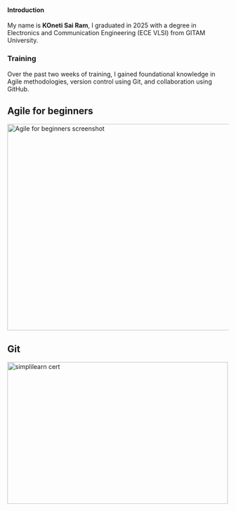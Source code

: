 #### Introduction
My name is **KOneti Sai Ram**, I graduated in 2025 with a degree in Electronics and Communication Engineering (ECE VLSI) from GITAM University.

### Training
Over the past two weeks of training, I gained foundational knowledge in Agile methodologies, version control using Git, and collaboration using GitHub.

## Agile for beginners
<img width="956" height="470" alt="Agile for beginners screenshot" src="https://github.com/user-attachments/assets/51da7fa5-fb0f-46da-a264-475c57e1927f" />

## Git 
<img width="502" height="323" alt="simplilearn cert" src="https://github.com/user-attachments/assets/bc32ce11-e5d4-44aa-91f9-b751ef82e27a" />
